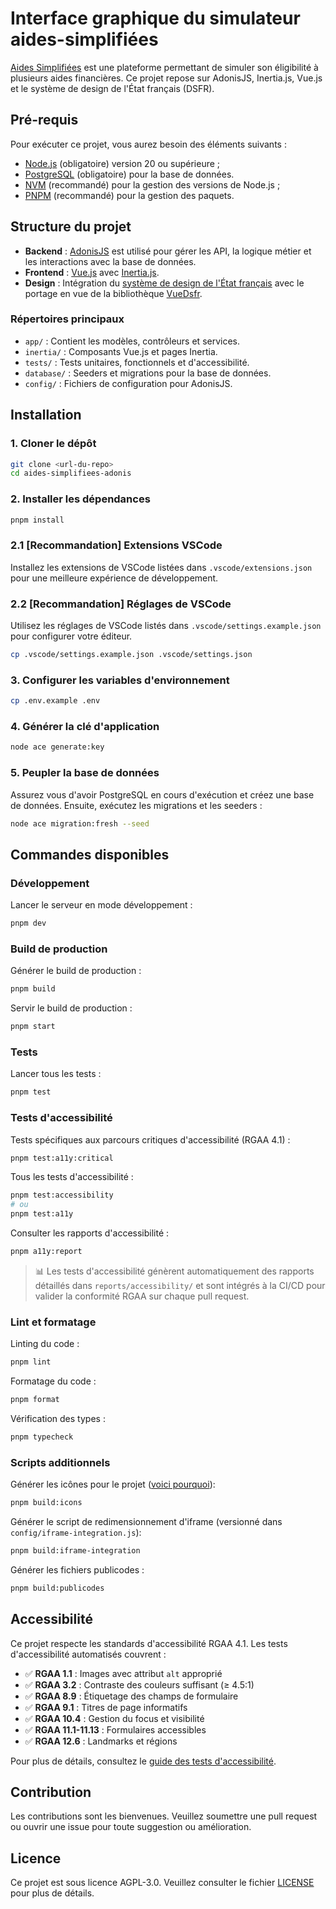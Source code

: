 # Interface graphique du simulateur aides-simplifiées

[Aides Simplifiées](https://aides.beta.numerique.gouv.fr/) est une plateforme permettant de simuler son éligibilité à plusieurs aides financières. Ce projet repose sur AdonisJS, Inertia.js, Vue.js et le système de design de l'État français (DSFR).

## Pré-requis

Pour exécuter ce projet, vous aurez besoin des éléments suivants :

- [Node.js](https://nodejs.org/fr) (obligatoire) version 20 ou supérieure ;
- [PostgreSQL](https://www.postgresql.org/) (obligatoire) pour la base de données.
- [NVM](https://github.com/nvm-sh/nvm) (recommandé) pour la gestion des versions de Node.js ;
- [PNPM](https://pnpm.io/fr/) (recommandé) pour la gestion des paquets.

## Structure du projet

- **Backend** : [AdonisJS](https://docs.adonisjs.com/) est utilisé pour gérer les API, la logique métier et les interactions avec la base de données.
- **Frontend** : [Vue.js](https://vuejs.org/) avec [Inertia.js](https://inertiajs.com/).
- **Design** : Intégration du [système de design de l'État français](https://www.systeme-de-design.gouv.fr/) avec le portage en vue de la bibliothèque [VueDsfr](https://vue-ds.fr/).

### Répertoires principaux

- `app/` : Contient les modèles, contrôleurs et services.
- `inertia/` : Composants Vue.js et pages Inertia.
- `tests/` : Tests unitaires, fonctionnels et d'accessibilité.
- `database/` : Seeders et migrations pour la base de données.
- `config/` : Fichiers de configuration pour AdonisJS.

## Installation

### 1. Cloner le dépôt
```bash
git clone <url-du-repo>
cd aides-simplifiees-adonis
```

### 2. Installer les dépendances
```bash
pnpm install
```

### 2.1 [Recommandation] Extensions VSCode
Installez les extensions de VSCode listées dans `.vscode/extensions.json` pour une meilleure expérience de développement.

### 2.2 [Recommandation] Réglages de VSCode
Utilisez les réglages de VSCode listés dans `.vscode/settings.example.json` pour configurer votre éditeur.
```bash
cp .vscode/settings.example.json .vscode/settings.json
```

### 3. Configurer les variables d'environnement
```bash
cp .env.example .env
```

### 4. Générer la clé d'application
```bash
node ace generate:key
```

### 5. Peupler la base de données

Assurez vous d'avoir PostgreSQL en cours d'exécution et créez une base de données. Ensuite, exécutez les migrations et les seeders :

```bash
node ace migration:fresh --seed
```

## Commandes disponibles

### Développement

Lancer le serveur en mode développement :
```bash
pnpm dev
```

### Build de production

Générer le build de production :
```bash
pnpm build
```

Servir le build de production :
```bash
pnpm start
```

### Tests

Lancer tous les tests :
```bash
pnpm test
```

### Tests d'accessibilité

Tests spécifiques aux parcours critiques d'accessibilité (RGAA 4.1) :
```bash
pnpm test:a11y:critical
```

Tous les tests d'accessibilité :
```bash
pnpm test:accessibility
# ou
pnpm test:a11y
```

Consulter les rapports d'accessibilité :
```bash
pnpm a11y:report
```

> 📊 Les tests d'accessibilité génèrent automatiquement des rapports détaillés dans `reports/accessibility/` et sont intégrés à la CI/CD pour valider la conformité RGAA sur chaque pull request.

### Lint et formatage

Linting du code :
```bash
pnpm lint
```

Formatage du code :
```bash
pnpm format
```

Vérification des types :
```bash
pnpm typecheck
```

### Scripts additionnels

Générer les icônes pour le projet ([voici pourquoi](https://vue-ds.fr/guide/icones#eviter-les-appels-reseaux-optionnel-pour-les-applications-internes)):
```bash
pnpm build:icons
```

Générer le script de redimensionnement d'iframe (versionné dans `config/iframe-integration.js`):
```bash
pnpm build:iframe-integration
```

Générer les fichiers publicodes :
```bash
pnpm build:publicodes
```

## Accessibilité

Ce projet respecte les standards d'accessibilité RGAA 4.1. Les tests d'accessibilité automatisés couvrent :

- ✅ **RGAA 1.1** : Images avec attribut `alt` approprié
- ✅ **RGAA 3.2** : Contraste des couleurs suffisant (≥ 4.5:1)
- ✅ **RGAA 8.9** : Étiquetage des champs de formulaire
- ✅ **RGAA 9.1** : Titres de page informatifs
- ✅ **RGAA 10.4** : Gestion du focus et visibilité
- ✅ **RGAA 11.1-11.13** : Formulaires accessibles
- ✅ **RGAA 12.6** : Landmarks et régions

Pour plus de détails, consultez le [guide des tests d'accessibilité](accessibility_tests.md).

## Contribution

Les contributions sont les bienvenues. Veuillez soumettre une pull request ou ouvrir une issue pour toute suggestion ou amélioration.

## Licence

Ce projet est sous licence AGPL-3.0. Veuillez consulter le fichier [LICENSE](LICENSE) pour plus de détails.
